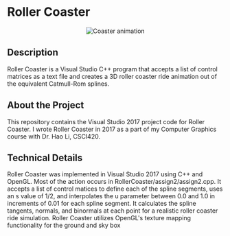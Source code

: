 # Roller Coaster


<p align="center">

  <img src="https://github.com/abewheel/RollerCoaster/blob/master/coaster.gif" alt="Coaster animation"/>

</p>



## Description


Roller Coaster is a Visual Studio C++ program that accepts a list of control matrices as a text file and creates a 3D roller coaster ride animation out of the equivalent Catmull-Rom splines.



## About the Project


This repository contains the Visual Studio 2017 project code for Roller Coaster. I wrote Roller Coaster in 2017 as a part of my Computer Graphics course with Dr. Hao Li, CSCI420.



## Technical Details


Roller Coaster was implemented in Visual Studio 2017 using C++ and OpenGL. Most of the action occurs in RollerCoaster/assign2/assign2.cpp. It accepts a list of control matices to define each of the spline segments, uses an s value of 1/2, and interpolates the u parameter between 0.0 and 1.0 in increments of 0.01 for each spline segment. It calculates the spline tangents, normals, and binormals at each point for a realistic roller coaster ride simulation. Roller Coaster utilizes OpenGL's texture mapping functionality for the ground and sky box
